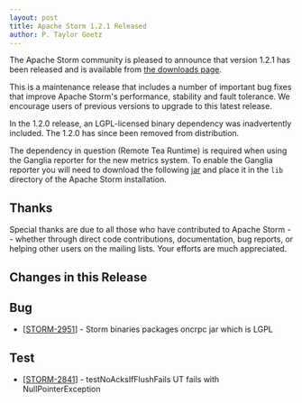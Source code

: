 ```yaml
---
layout: post
title: Apache Storm 1.2.1 Released
author: P. Taylor Goetz
---
```


The Apache Storm community is pleased to announce that version 1.2.1 has been released and is available from [the downloads page](/downloads.html).

This is a maintenance release that includes a number of important bug fixes that improve Apache Storm's performance, stability and fault tolerance. We encourage users of previous versions to upgrade to this latest release.

In the 1.2.0 release, an LGPL-licensed binary dependency was inadvertently included. The 1.2.0 has since been removed from distribution.

The dependency in question (Remote Tea Runtime) is required when using the Ganglia reporter for the new metrics system. To enable the Ganglia reporter you will need to download the following [jar](https://central.maven.org/maven2/org/acplt/oncrpc/1.0.7/oncrpc-1.0.7.jar) and place it in the `lib` directory of the Apache Storm installation.


Thanks
------
Special thanks are due to all those who have contributed to Apache Storm -- whether through direct code contributions, documentation, bug reports, or helping other users on the mailing lists. Your efforts are much appreciated.


Changes in this Release
---------

<h2>Bug</h2>
<ul>
<li>[<a href="https://issues.apache.org/jira/browse/STORM-2951">STORM-2951</a>] - Storm binaries packages oncrpc jar which is LGPL </li>
</ul>
<h2>Test</h2>
<ul>
<li>[<a href="https://issues.apache.org/jira/browse/STORM-2841">STORM-2841</a>] - testNoAcksIfFlushFails UT fails with NullPointerException</li>
</ul>

